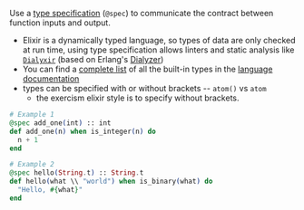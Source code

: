 <!--
This warning is raised when the solution doesn't have a type specification
-->

Use a [type specification](https://elixir-lang.org/getting-started/typespecs-and-behaviours.html#types-and-specs) (`@spec`) to communicate the contract between function inputs and output.

- Elixir is a dynamically typed language, so types of data are only checked at run time, using type specification allows linters and static analysis like [`Dialyxir`](https://hexdocs.pm/dialyxir/readme.html) (based on Erlang's [Dialyzer](http://erlang.org/doc/man/dialyzer.html))
- You can find a [complete list](https://hexdocs.pm/elixir/typespecs.html#basic-types) of all the built-in types in the [language documentation](https://hexdocs.pm/elixir/typespecs.html#content)
- types can be specified with or without brackets -- `atom()` vs `atom`
  - the exercism elixir style is to specify without brackets.

```elixir
# Example 1
@spec add_one(int) :: int
def add_one(n) when is_integer(n) do
  n + 1
end

# Example 2
@spec hello(String.t) :: String.t
def hello(what \\ "world") when is_binary(what) do
  "Hello, #{what}"
end
```
